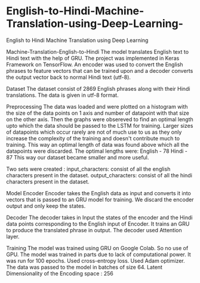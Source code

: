 # English-to-Hindi-Machine-Translation-using-Deep-Learning-
English to Hindi Machine Translation using Deep Learning 

Machine-Translation-English-to-Hindi
The model translates English text to Hindi text with the help of GRU. The project was implemented in Keras Framework on TensorFlow. An encoder was used to convert the English phrases to feature vectors that can be trained upon and a decoder converts the output vector back to normal Hindi text (utf-8).

Dataset
The dataset consist of 2869 English phrases along with their Hindi translations. The data is given in utf-8 format.

Preprocessing
The data was loaded and were plotted on a histogram with the size of the data points on 1 axis and number of datapoint with that size on the other axis. Then the graphs were obsereved to find an optimal length upto which the data should be passed to the LSTM for training. Larger sizes of datapoints which occur rarely are not of much use to us as they only increase the complexity of the training and doesn't contribute much to training. This way an optimal length of data was found above which all the datapoints were discarded. The optimal lengths were: English - 78 Hindi - 87 This way our dataset became smaller and more useful.

Two sets were created : input_characters: consist of all the english characters present in the dataset. output_characters: consist of all the hindi characters present in the dataset.

Model
Encoder
Encoder takes the English data as input and converts it into vectors that is passed to an GRU model for training. We discard the encoder output and only keep the states.

Decoder
The decoder takes in Input the states of the encoder and the Hindi data points corresponding to the English input of Encoder. It trains an GRU to produce the translated phrase in output. The decoder used Attention layer.

Training
The model was trained using GRU on Google Colab. So no use of GPU. The model was trained in parts due to lack of computational power. It was run for 100 epochs. Used cross-entropy loss. Used Adam optimizer. The data was passed to the model in batches of size 64. Latent Dimensionality of the Encoding space : 256
